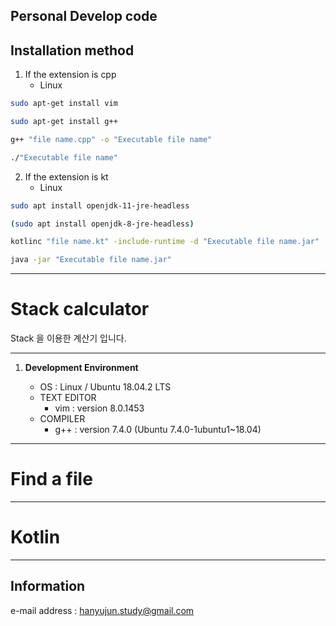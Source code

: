 ## Personal Develop code

## Installation method

1. If the extension is cpp
   * Linux
```bash
sudo apt-get install vim

sudo apt-get install g++

g++ "file name.cpp" -o "Executable file name"

./"Executable file name"
```

2. If the extension is kt
   * Linux
```bash
sudo apt install openjdk-11-jre-headless

(sudo apt install openjdk-8-jre-headless)

kotlinc "file name.kt" -include-runtime -d "Executable file name.jar"

java -jar "Executable file name.jar"
```


---

# Stack calculator

Stack 을 이용한 계산기 입니다.

---

1. **Development Environment**

   * OS : Linux / Ubuntu 18.04.2 LTS
   * TEXT EDITOR
     + vim : version 8.0.1453
   * COMPILER
     + g++ : version 7.4.0 (Ubuntu 7.4.0-1ubuntu1~18.04)

---

# Find a file


---

# Kotlin

---

## Information

e-mail address : hanyujun.study@gmail.com
